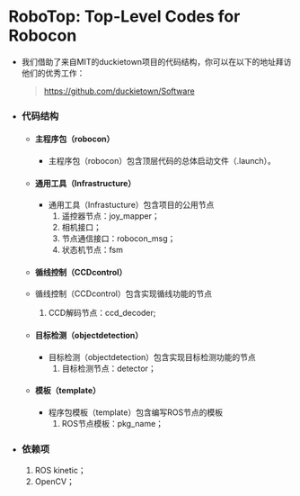 # RoboTop: Top-Level Codes for Robocon

* 我们借助了来自MIT的duckietown项目的代码结构，你可以在以下的地址拜访他们的优秀工作：
  > https://github.com/duckietown/Software
  
* ### 代码结构

  * #### 主程序包（robocon）
  
    * 主程序包（robocon）包含顶层代码的总体启动文件（.launch）。
    
  * #### 通用工具（Infrastructure）
  
    * 通用工具（Infrastucture）包含项目的公用节点
      1. 遥控器节点：joy_mapper；
      2. 相机接口；
      3. 节点通信接口：robocon_msg；
      4. 状态机节点：fsm

  *  #### 循线控制（CCDcontrol）
  
    * 循线控制（CCDcontrol）包含实现循线功能的节点
      1. CCD解码节点：ccd_decoder;
 
  * #### 目标检测（objectdetection）
  
    * 目标检测（objectdetection）包含实现目标检测功能的节点
      1. 目标检测节点：detector；
  
  * #### 模板（template）
  
    * 程序包模板（template）包含编写ROS节点的模板
      1. ROS节点模板：pkg_name；
      
* ### 依赖项

  1. ROS kinetic；
  2. OpenCV；

